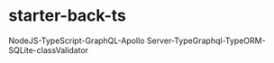 # starter-back-ts

NodeJS-TypeScript-GraphQL-Apollo Server-TypeGraphql-TypeORM-SQLite-classValidator
